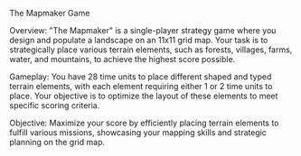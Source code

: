 The Mapmaker Game

Overview:
"The Mapmaker" is a single-player strategy game where you design and populate a landscape on an 11x11 grid map. Your task is to strategically place various terrain elements, such as forests, villages, farms, water, and mountains, to achieve the highest score possible.

Gameplay:
You have 28 time units to place different shaped and typed terrain elements, with each element requiring either 1 or 2 time units to place. Your objective is to optimize the layout of these elements to meet specific scoring criteria.

Objective:
Maximize your score by efficiently placing terrain elements to fulfill various missions, showcasing your mapping skills and strategic planning on the grid map.
